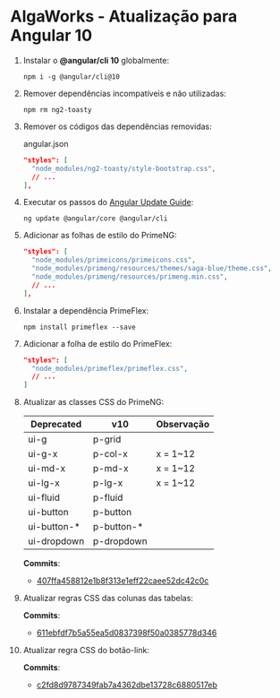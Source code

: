 # AlgaWorks - Atualização para Angular 10

1. Instalar o **@angular/cli 10** globalmente:

    ```
    npm i -g @angular/cli@10
    ```

1. Remover dependências incompatíveis e não utilizadas:

    ```
    npm rm ng2-toasty
    ```

1. Remover os códigos das dependências removidas:

    angular.json
    ```json
    "styles": [
      "node_modules/ng2-toasty/style-bootstrap.css",
      // ...
    ],
    ```

1. Executar os passos do [Angular Update Guide](https://update.angular.io/#9.1:10.0):

    ```
    ng update @angular/core @angular/cli
    ```

1. Adicionar as folhas de estilo do PrimeNG:

    ```json
    "styles": [
      "node_modules/primeicons/primeicons.css",
      "node_modules/primeng/resources/themes/saga-blue/theme.css",
      "node_modules/primeng/resources/primeng.min.css",
      // ...
    ],
    ```

1. Instalar a dependência PrimeFlex:

    ```
    npm install primeflex --save
    ```

1. Adicionar a folha de estilo do PrimeFlex:

    ```json
    "styles": [
      "node_modules/primeflex/primeflex.css",
      // ...
    ]
    ```

1. Atualizar as classes CSS do PrimeNG:

    | Deprecated | v10 | Observação |
    |-|-|-|
    | ui-g | p-grid |  |
    | ui-g-x | p-col-x | x = 1~12 |
    | ui-md-x | p-md-x | x = 1~12 |
    | ui-lg-x | p-lg-x | x = 1~12 |
    | ui-fluid | p-fluid |  |
    | ui-button | p-button |  |
    | ui-button-* | p-button-* |  |
    | ui-dropdown | p-dropdown |  |

    **Commits**:

    - [407ffa458812e1b8f313e1eff22caee52dc42c0c](https://github.com/fagnerlima/algamoney-ui-ng10/commit/407ffa458812e1b8f313e1eff22caee52dc42c0c)

1. Atualizar regras CSS das colunas das tabelas:

    **Commits**:

    - [611ebfdf7b5a55ea5d0837398f50a0385778d346](https://github.com/fagnerlima/algamoney-ui-ng10/commit/611ebfdf7b5a55ea5d0837398f50a0385778d346)

1. Atualizar regra CSS do botão-link:

    **Commits**:

    - [c2fd8d9787349fab7a4362dbe13728c6880517eb](https://github.com/fagnerlima/algamoney-ui-ng10/commit/c2fd8d9787349fab7a4362dbe13728c6880517eb)
